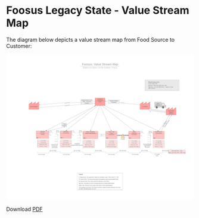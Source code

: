 # Foosus Legacy State - Value Stream Map

The diagram below depicts a value stream map from Food Source to Customer:

![Value Stream Map](../../../images/vsm.png)

Download [PDF](./value-stream-map.pdf)


